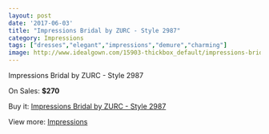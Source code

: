 ```yaml
---
layout: post
date: '2017-06-03'
title: "Impressions Bridal by ZURC - Style 2987"
category: Impressions
tags: ["dresses","elegant","impressions","demure","charming"]
image: http://www.idealgown.com/15903-thickbox_default/impressions-bridal-by-zurc-style-2987.jpg
---
```

Impressions Bridal by ZURC - Style 2987

On Sales: **$270**
<a href="https://www.idealgown.com/en/impressions/6359-impressions-bridal-by-zurc-style-2987.html"><amp-img layout="responsive" width="600" height="600" src="//www.idealgown.com/15903-thickbox_default/impressions-bridal-by-zurc-style-2987.jpg" alt="Impressions Bridal by ZURC - Style 2987 0" /></a>
<a href="https://www.idealgown.com/en/impressions/6359-impressions-bridal-by-zurc-style-2987.html"><amp-img layout="responsive" width="600" height="600" src="//www.idealgown.com/15905-thickbox_default/impressions-bridal-by-zurc-style-2987.jpg" alt="Impressions Bridal by ZURC - Style 2987 1" /></a>
<a href="https://www.idealgown.com/en/impressions/6359-impressions-bridal-by-zurc-style-2987.html"><amp-img layout="responsive" width="600" height="600" src="//www.idealgown.com/15904-thickbox_default/impressions-bridal-by-zurc-style-2987.jpg" alt="Impressions Bridal by ZURC - Style 2987 2" /></a>

Buy it: [Impressions Bridal by ZURC - Style 2987](https://www.idealgown.com/en/impressions/6359-impressions-bridal-by-zurc-style-2987.html "Impressions Bridal by ZURC - Style 2987")

View more: [Impressions](https://www.idealgown.com/en/91-impressions "Impressions")